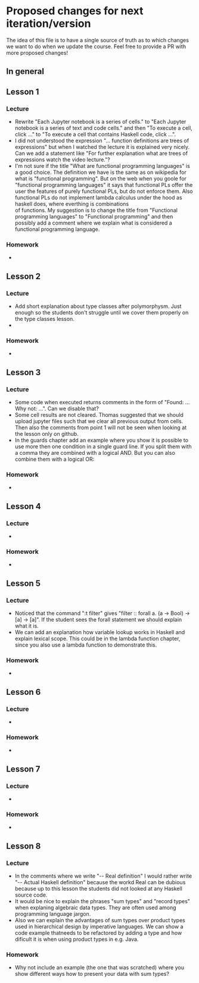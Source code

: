 # Proposed changes for next iteration/version

The idea of this file is to have a single source of truth as to which changes we want to do when we update the course.
Feel free to provide a PR with more proposed changes!

## In general


## Lesson 1

### Lecture
- Rewrite "Each Jupyter notebook is a series of cells." to "Each Jupyter notebook is a series of text and code cells."
  and then "To execute a cell, click ..." to "To execute a cell that contains Haskell code, click ...".
- I did not understood the expression "... function definitions are trees of expressions" but when I watched the lecture 
  it is explained very nicely. Can we add a statement like "For further explanation what are trees of expressions watch
  the video lecture."?
- I'm not sure if the title "What are functional programming languages" is a good choice. The definition we have is the 
  same as on wikipedia for what is "functional programming". But on the web when you goole for "functional programming 
  languages" it says that functional PLs offer the user the features of purely functional PLs, but do not enforce them. 
  Also functional PLs do not implement lambda calculus under the hood as haskell does, where everthing is combinations  
  of functions. My suggestion is to change the title from "Functional programming languages" to "Functional programming" 
  and then possibly add a comment where we explain what is considered a functional programming language. 
### Homework
- 

## Lesson 2

### Lecture
- Add short explanation about type classes after polymorphysm. Just enough so the students don't struggle until we cover them properly on the type classes lesson.
- 
### Homework
- 

## Lesson 3

### Lecture
- Some code when executed returns comments in the form of "Found: ... Why not: ...". Can we disable that?
- Some cell results are not cleared. Thomas suggested that we should upload jupyter files such that we clear all previous
  output from cells. Then also the comments from point 1 will not be seen when looking at the lesson only on github.
- In the guards chapter add an example where you show it is possible to use more then one condition in a single guard line.
  If you split them with a comma they are combined with a logical AND. But you can also combine them with a logical OR:
### Homework
- 

## Lesson 4

### Lecture
- 
### Homework
- 

## Lesson 5

### Lecture
- Noticed that the command ":t filter" gives "filter :: forall a. (a -> Bool) -> [a] -> [a]". If the student sees the forall 
  statement we should explain what it is.
- We can add an explanation how variable lookup works in Haskell and explain lexical scope. This could be in the lambda function
  chapter, since you also use a lambda function to demonstrate this. 
### Homework
- 

## Lesson 6

### Lecture
- 
### Homework
- 

## Lesson 7

### Lecture
- 
### Homework
- 

## Lesson 8

### Lecture
- In the comments where we write "-- Real definition" I would rather write "-- Actual Haskell definition" because the workd Real
  can be dubious because up to this lesson the students did not looked at any Haskell source code. 
- It would be nice to explain the phrases "sum types" and "record types" when explaning algebraic data types. They are often used
  among programming language jargon.
- Also we can explain the advantages of sum types over product types used in hierarchical design by imperative languages. We can 
  show a code example thatneeds to be refactored by adding a type and how dificult it is when using product types in e.g. Java. 
### Homework
- Why not include an example (the one that was scratched) where you show different ways how to present your data with sum types? 